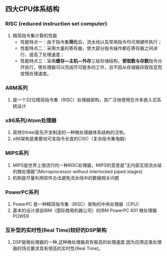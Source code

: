 ## 四大CPU体系结构

### RISC (reduced instruction set computer)

1. 精简指令集计算机性能
   + 性能特点一：由于指令集**简化**后，流水线以及常用指令均可用硬件执行； 
   + 性能特点二：采用大量的寄存器，使大部分指令操作都在寄存器之间进行，提高了处理速度； 
   + 性能特点三：采用**缓存—主机—外存**三级存储结构，**使取数与存数**指令分开执行，使处理器可以完成尽可能多的工作，且不因从存储器存取信息而放慢处理速度。

### ARM系列

1. 是一个32位精简指令集（RISC）处理器架构，其广泛地使用在许多嵌入式系统设计

### **x86系列/Atom处理器**

1. 英特尔Intel首先开发制造的一种微处理器体系结构的泛称。
2. x86架构是重要地可变指令长度的CISC（复杂指令集电脑）

### **MIPS系列**

1. MIPS是世界上很流行的一种RISC处理器。MIPS的意思是“无内部互锁流水级的微处理器”(Microprocessor without interlocked piped stages)
2. 机制是尽量利用软件办法避免流水线中的数据相关问题

### **PowerPC系列**

1. PowerPC 是一种精简指令集（RISC）架构的中央处理器（CPU）
2. 基本的设计源自IBM（国际商用机器公司）的IBM PowerPC 601 微处理器POWER

### **互补型的实时性(Real Time)较好的DSP架构**

1. DSP是微处理器的一种,这种微处理器具有极高的处理速度.因为应用这类处理器的场合要求具有很高的实时性(Real Time)。
